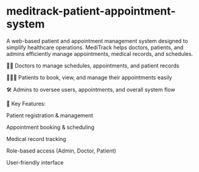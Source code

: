 # meditrack-patient-appointment-system
A web-based patient and appointment management system designed to simplify healthcare operations. MediTrack helps doctors, patients, and admins efficiently manage appointments, medical records, and schedules.


👩‍⚕️ Doctors to manage schedules, appointments, and patient records

🧑‍🤝‍🧑 Patients to book, view, and manage their appointments easily

🛠️ Admins to oversee users, appointments, and overall system flow

🔑 Key Features:

Patient registration & management

Appointment booking & scheduling

Medical record tracking

Role-based access (Admin, Doctor, Patient)

User-friendly interface
